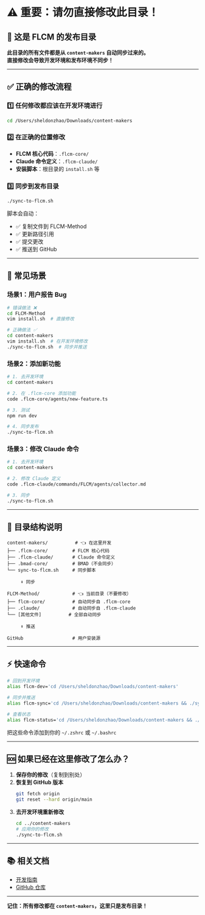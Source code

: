 # ⚠️ 重要：请勿直接修改此目录！

## 🚨 这是 FLCM 的发布目录

**此目录的所有文件都是从 `content-makers` 自动同步过来的。**  
**直接修改会导致开发环境和发布环境不同步！**

---

## ✅ 正确的修改流程

### 1️⃣ 任何修改都应该在开发环境进行
```bash
cd /Users/sheldonzhao/Downloads/content-makers
```

### 2️⃣ 在正确的位置修改
- **FLCM 核心代码**：`.flcm-core/`
- **Claude 命令定义**：`.flcm-claude/`
- **安装脚本**：根目录的 `install.sh` 等

### 3️⃣ 同步到发布目录
```bash
./sync-to-flcm.sh
```
脚本会自动：
- ✅ 复制文件到 FLCM-Method
- ✅ 更新路径引用
- ✅ 提交更改
- ✅ 推送到 GitHub

---

## 🔧 常见场景

### 场景1：用户报告 Bug
```bash
# 错误做法 ❌
cd FLCM-Method
vim install.sh  # 直接修改

# 正确做法 ✅
cd content-makers
vim install.sh  # 在开发环境修改
./sync-to-flcm.sh  # 同步并推送
```

### 场景2：添加新功能
```bash
# 1. 去开发环境
cd content-makers

# 2. 在 .flcm-core 添加功能
code .flcm-core/agents/new-feature.ts

# 3. 测试
npm run dev

# 4. 同步发布
./sync-to-flcm.sh
```

### 场景3：修改 Claude 命令
```bash
# 1. 去开发环境
cd content-makers

# 2. 修改 Claude 定义
code .flcm-claude/commands/FLCM/agents/collector.md

# 3. 同步
./sync-to-flcm.sh
```

---

## 📁 目录结构说明

```
content-makers/          # 👈 在这里开发
├── .flcm-core/         # FLCM 核心代码
├── .flcm-claude/       # Claude 命令定义
├── .bmad-core/         # BMAD（不会同步）
└── sync-to-flcm.sh     # 同步脚本

     ⬇️ 同步

FLCM-Method/            # 👈 当前目录（不要修改）
├── flcm-core/          # 自动同步自 .flcm-core
├── .claude/            # 自动同步自 .flcm-claude
└── [其他文件]          # 全部自动同步

     ⬇️ 推送

GitHub                  # 用户安装源
```

---

## ⚡ 快速命令

```bash
# 回到开发环境
alias flcm-dev='cd /Users/sheldonzhao/Downloads/content-makers'

# 同步并推送
alias flcm-sync='cd /Users/sheldonzhao/Downloads/content-makers && ./sync-to-flcm.sh'

# 查看状态
alias flcm-status='cd /Users/sheldonzhao/Downloads/content-makers && ./flcm-status.sh'
```

把这些命令添加到你的 `~/.zshrc` 或 `~/.bashrc`

---

## 🆘 如果已经在这里修改了怎么办？

1. **保存你的修改**（复制到别处）
2. **恢复到 GitHub 版本**
   ```bash
   git fetch origin
   git reset --hard origin/main
   ```
3. **去开发环境重新修改**
   ```bash
   cd ../content-makers
   # 应用你的修改
   ./sync-to-flcm.sh
   ```

---

## 📚 相关文档

- [开发指南](../content-makers/FLCM-DEV-GUIDE.md)
- [GitHub 仓库](https://github.com/Sheldon-92/FLCM-Method)

---

**记住：所有修改都在 `content-makers`，这里只是发布目录！**
